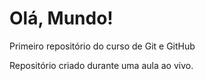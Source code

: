 # Olá, Mundo!
 Primeiro repositório do curso de Git e GitHub

 Repositório criado durante uma aula ao vivo.
